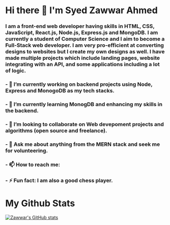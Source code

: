 # Hi there 👋 I'm Syed Zawwar Ahmed
### I am a front-end web developer having skills in HTML, CSS, JavaScript, React.js, Node.js, Express.js and MongoDB. I am currently a student of Computer Science and I aim to become a Full-Stack web developer. I am very pro-efficient at converting designs to websites but I create my own designs as well. I have made multiple projects which include landing pages, website integrating with an API, and some applications including a lot of logic.

### - 🔭 I’m currently working on backend projects using Node, Express and MonogoDB as my tech stacks.
### - 🌱 I’m currently learning MonogDB and enhancing my skills in the backend.
### - 👯 I’m looking to collaborate on Web devepoment projects and algorithms (open source and freelance).
### - 💬 Ask me about anything from the MERN stack and seek me for volunteering.
### - 📫 How to reach me: 
### - ⚡ Fun fact: I am also a good chess player.

# My Github Stats
[![Zawwar's GitHub stats](https://github-readme-stats.vercel.app/api?username=SyedZawwarAhmed)](https://github.com/anuraghazra/github-readme-stats)
